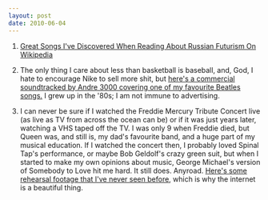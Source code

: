 ```yaml
---
layout: post
date: 2010-06-04
---  
```


1. [Great Songs I've Discovered When Reading About Russian Futurism On Wikipedia](https://www.youtube.com/watch?v=gyf1DuqYrO8)

2. The only thing I care about less than basketball is baseball, and, God, I hate to encourage Nike to sell more shit, but [here's a commercial soundtracked by Andre 3000 covering one of my favourite Beatles songs.](https://www.youtube.com/watch?v=huHmHshx9g0) I grew up in the '80s; I am not immune to advertising.

3. I can never be sure if I watched the Freddie Mercury Tribute Concert live (as live as TV from across the ocean can be) or if it was just years later, watching a VHS taped off the TV. I was only 9 when Freddie died, but Queen was, and still is, my dad's favourite band, and a huge part of my musical education. If I watched the concert then, I probably loved Spinal Tap's performance, or maybe Bob Geldolf's crazy green suit, but when I started to make my own opinions about music, George Michael's version of Somebody to Love hit me hard. It still does. Anyroad. [Here's some rehearsal footage that I've never seen before](https://www.youtube.com/watch?v=wkoqIJyY4zY), which is why the internet is a beautiful thing.
